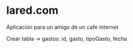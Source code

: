 lared.com
=========

Aplicación para un amigo de un cafe internet

Crear tabla -> gastos: id, gasto, tipoGasto, fecha

